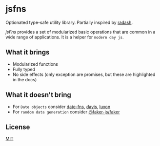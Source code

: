 # jsfns

Optionated type-safe utility library. Partially inspired by [radash](https://www.npmjs.com/package/radash).

_jsFns_ provides a set of modularized basic operations that are common in a wide range of applications. It is a helper for `modern day js`.

## What it brings

  - Modularized functions
  - Fully typed
  - No side effects (only exception are promises, but these are highlighted in the docs)

## What it doesn't bring

  - For `Date objects` consider [date-fns](https://www.npmjs.com/package/date-fns), [dayjs](https://www.npmjs.com/package/dayjs), [luxon](https://www.npmjs.com/package/luxon)
  - For `random data generation` consider [@faker-js/faker](https://www.npmjs.com/package/@faker-js/faker)

## License

[MIT](LICENSE)

